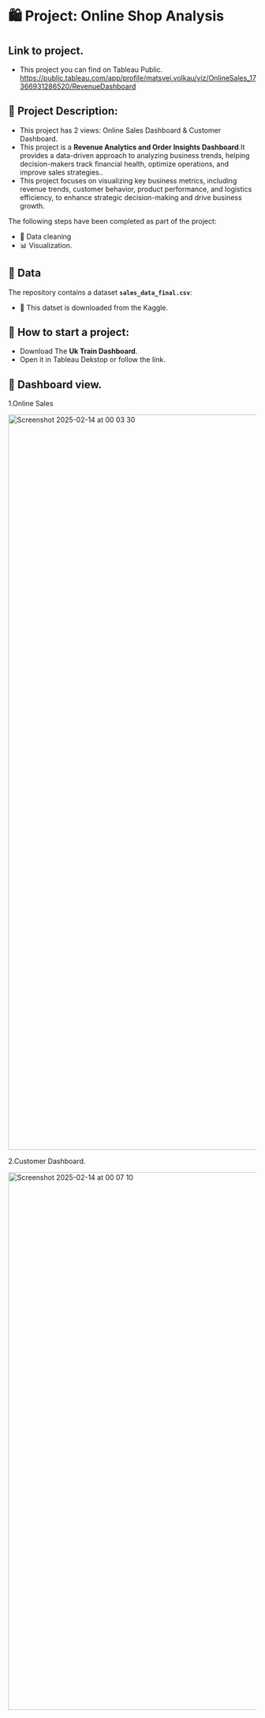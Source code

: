 # 🛍 Project: Online Shop Analysis

## Link to project.
- This project you can find on Tableau Public.
https://public.tableau.com/app/profile/matsvei.volkau/viz/OnlineSales_17366931286520/RevenueDashboard

## 📌 Project Description:
- This project has 2 views: Online Sales Dashboard & Customer Dashboard.
- This project is a **Revenue Analytics and Order Insights Dashboard**.It provides a data-driven approach to analyzing business trends, helping decision-makers track financial health, optimize operations, and improve sales strategies.. 
- This project focuses on visualizing key business metrics, including revenue trends, customer behavior, product performance, and logistics efficiency, to enhance strategic decision-making and drive business growth.

The following steps have been completed as part of the project:
- 🧹 Data cleaning
- 📊 Visualization.


## 📂 Data
The repository contains a dataset **`sales_data_final.csv`**:
- 📂 This datset is downloaded from the Kaggle.


## 🚀 How to start a project:
- Download The **Uk Train Dashboard**.
- Open it in Tableau Dekstop or follow the link.

## 🌌 Dashboard view.
  1.Online Sales
  
<img width="1489" alt="Screenshot 2025-02-14 at 00 03 30" src="https://github.com/user-attachments/assets/07e0a73f-b753-4d8a-b78d-e88f0e78537e" />

  2.Customer Dashboard.
  
<img width="1089" alt="Screenshot 2025-02-14 at 00 07 10" src="https://github.com/user-attachments/assets/2ce4d796-1680-4814-be72-6387f3b3f9b8" />


  
